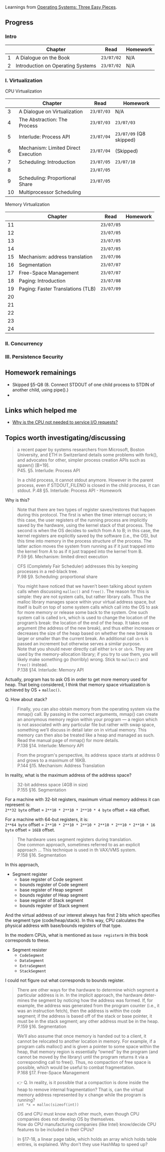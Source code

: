 Learnings from [Operating Systems: Three Easy Pieces](https://pages.cs.wisc.edu/~remzi/OSTEP/).

## Progress

### Intro

|| Chapter | Read | Homework |
|-|-|-|-|
|1| A Dialogue on the Book|`23/07/02`| N/A|
|2|Introduction on Operating Systems | `23/07/02`|N/A |



### I. Virtualization

CPU Virtualization

|| Chapter | Read | Homework |
|-|-|-|-|
|3| A Dialogue on Virtualization| `23/07/03`| N/A|
|4| The Abstraction: The Process | `23/07/03` |`23/07/03`|
|5| Interlude: Process API | `23/07/04`| `23/07/09` (Q8 skipped)|
|6|Mechanism: Limited Direct Execution |`23/07/04` | (Skipped)|
|7|Scheduling: Introduction |`23/07/05` | `23/07/10`|
|8| |`23/07/05` | |
|9|Scheduling: Proportional Share |`23/07/05` | |
|10|Multiprocessor Scheduling | | |

Memory Virtualization

|| Chapter | Read | Homework |
|-|-|-|-|
|11| |`23/07/05` | |
|12| |`23/07/05` | |
|13| |`23/07/05` | |
|14| |`23/07/05` | |
|15|Mechanism: address translation |`23/07/06` | |
|16| Segmentation|`23/07/07` | |
|17|Free-Space Management | `23/07/07`| |
|18| Paging: Introduction|`23/07/08` | |
|19|Paging: Faster Translations (TLB)| `23/07/09`| |
|20| | | |
|21| | | |
|22| | | |
|23| | | |
|24| | | |




### II. Concurrency

### Ⅲ. Persistence Security



## Homework remainings

- Skipped §5-Q8 (8. Connect STDOUT of one child process to STDIN of  another child, using pipe().)
- 


## Links which helped me

- [Why is the CPU not needed to service I/O requests?](https://stackoverflow.com/questions/13596997/why-is-the-cpu-not-needed-to-service-i-o-requests)

## Topics worth investigating/discussing

> a recent paper by systems researchers from Microsoft, Boston University, and ETH in Switzerland details some problems with fork(), and advocates for other, simpler process creation APIs such as spawn() [B+19].   
> P45. §5. Interlude: Process API


> In a child process, it cannot stdout anymore. However in the parent process, even if STDOUT_FILENO is closed in the child process, it can stdout.
> P.48 §5. Interlude: Process API - Homework

Why is this?

> Note that there are two types of register saves/restores that happen during this protocol. The first is when the timer interrupt occurs; in this case, the user registers of the running process are implicitly saved by the hardware, using the kernel stack of that process. The second is when the OS decides to switch from A to B; in this case, the kernel registers are explicitly saved by the software (i.e., the OS), but this time into memory in the process structure of the process. The latter action moves the system from running as if it just trapped into the kernel from A to as if it just trapped into the kernel from B.   
> P.59 §6. Mechanism: limited direct execution

> CFS (Completely Fair Scheduler) addresses this by keeping processes in a red-black tree.   
> P.98 §9. Scheduling: proportional share

> You might have noticed that we haven’t been talking about system calls when discussing `malloc()` and `free()`. The reason for this is simple: they are not system calls, but rather library calls. Thus the malloc library manages space within your virtual address space, but itself is built on top of some system calls which call into the OS to ask for more memory or release some back to the system. One such system call is called `brk`, which is used to change the location of the program’s break: the location of the end of the heap. It takes one argument (the address of the new break), and thus either increases or decreases the size of the heap based on whether the new break is larger or smaller than the current break. An additional call `sbrk` is passed an increment but otherwise serves a similar purpose.   
> Note that you should never directly call either `brk` or `sbrk`. They are used by the memory-allocation library; if you try to use them, you will likely make something go (horribly) wrong. Stick to `malloc()` and `free()` instead.   
> P.138 §14. Interlude: Memory API

Actually, program has to ask OS in order to get more memory used for heap.
That being considered, I think that memory space virtualization is achieved by OS + `malloc()`.

Q. How about stack?

> Finally, you can also obtain memory from the operating system via the mmap() call. By passing in the correct arguments, mmap() can create an anonymous memory region within your program — a region which is not associated with any particular file but rather with swap space, something we’ll discuss in detail later on in virtual memory. This memory can then also be treated like a heap and managed as such. Read the manual page of mmap() for more details.   
> P.138 §14. Interlude: Memory API

> From the program's perspective, its address space starts at address 0 and grows to a maximum of 16KB.    
> P.144 §15. Mechanism: Address Translation

In reality, what is the maximum address of the address space?

> 32-bit address space (4GB in size)   
> P.155 §16. Segmentation

For a machine with 32-bit registers, maximum virtual memory address it can represent is:   
`2**32 byte` offset = `2**10 * 2**10 * 2**10 * 4 byte` offset = `4GB` offset.   

For a machine with 64-but registers, it is:   
`2**64 byte` offset = `2**10 * 2**10 * 2**10 * 2**10 * 2**10 * 2**10 * 16 byte` offset = `16EB` offset.   


> The hardware uses segment registers during translation.   
> One common approach, sometimes referred to as an explicit approach ... This technique is used in th VAX/VMS system.   
> P.158 §16. Segmentation

In this approach,
- Segment register
  - base register of Code segment
  - bounds register of Code segment
  - base register of Heap segment
  - bounds register of Heap segment
  - base register of Stack segment
  - bounds register of Stack segment

And the virtual address of our interest always has first 2 bits which specifies the segment type (code/heap/stack).
In this way, CPU calculates the physical address with base/bounds registers of that type.

In the modern CPUs, what is mentioned as `base register`s in this book corresponds to these.

- Segment resister
  - `CodeSegment`
  - `DataSegment`
  - `ExtraSegment`
  - `StackSegment`

I could not figure out what corresponds to bounds register.

> There are other ways for the hardware to determine which segment a particular address is in. In the implicit approach, the hardware deter- mines the segment by noticing how the address was formed. If, for example, the address was generated from the program counter (i.e., it was an instruction fetch), then the address is within the code segment; if the address is based off of the stack or base pointer, it must be in the stack segment; any other address must be in the heap.
> P.159 §16. Segmentation

> We’ll also assume that once memory is handed out to a client, it cannot be relocated to another location in memory. For example, if a program calls malloc() and is given a pointer to some space within the heap, that memory region is essentially “owned” by the program (and cannot be moved by the library) until the program returns it via a corresponding call to free(). Thus, no compaction of free space is possible, which would be useful to combat fragmentation.   
> P.168 §17. Free-Space Management
>   
> 👉 Q. In reality, is it possible that a compaction is done inside the heap to remove internal fragmentation?
> That is, can the virtual memory address represented by x change while the program is running?	  
> `int *x = malloc(sizeof(int))`


> OS and CPU must know each other much, even though CPU companies does not develop OS by themselves.   
> How do CPU manufacturing companies (like Intel) know/decide CPU features to be included in their CPUs?

> In §17-18, a linear page table, which holds an array which holds table entries, is explained. Why don't they use HashMap to speed up?

> 
